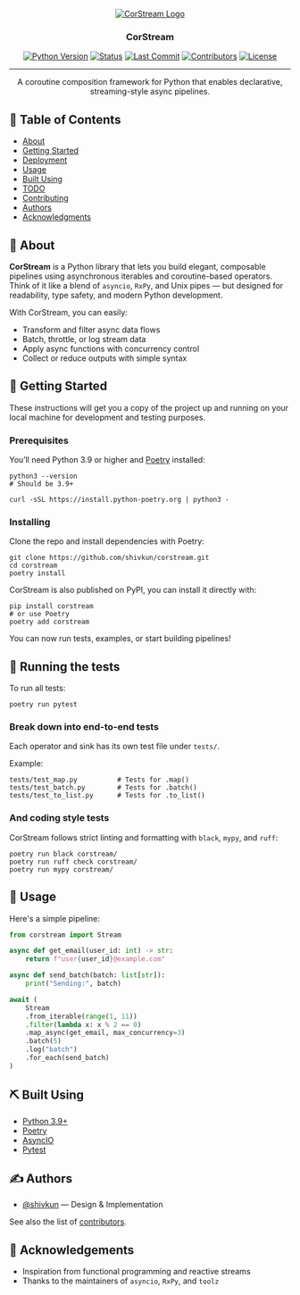 <p align="center">
  <a href="" rel="noopener">
 <img src="https://4jvunv3uhj.ufs.sh/f/j3njteUqvFKuYLYN4feQPcuZI9TeKXw4Cvol0qBhSHkiFJxN" alt="CorStream Logo"></a>
</p>

<h3 align="center">CorStream</h3>

<div align="center">

[![Python Version](https://img.shields.io/badge/python-3.9%2B-blue.svg)](https://www.python.org/)
[![Status](https://img.shields.io/badge/status-active-success.svg)]()
[![Last Commit](https://img.shields.io/github/last-commit/shivkun/corstream/main)]()
[![Contributors](https://img.shields.io/github/contributors/shivkun/corstream)]()
[![License](https://img.shields.io/badge/license-MIT-blue.svg)](/LICENSE)


</div>

---

<p align="center">
    A coroutine composition framework for Python that enables declarative, streaming-style async pipelines.
</p>

## 📝 Table of Contents

- [About](#about)
- [Getting Started](#getting_started)
- [Deployment](#deployment)
- [Usage](#usage)
- [Built Using](#built_using)
- [TODO](../TODO.md)
- [Contributing](../CONTRIBUTING.md)
- [Authors](#authors)
- [Acknowledgments](#acknowledgement)

## 🧐 About <a name = "about"></a>

**CorStream** is a Python library that lets you build elegant, composable pipelines using asynchronous iterables and coroutine-based operators. Think of it like a blend of `asyncio`, `RxPy`, and Unix pipes — but designed for readability, type safety, and modern Python development.

With CorStream, you can easily:
- Transform and filter async data flows
- Batch, throttle, or log stream data
- Apply async functions with concurrency control
- Collect or reduce outputs with simple syntax

## 🏁 Getting Started <a name = "getting_started"></a>

These instructions will get you a copy of the project up and running on your local machine for development and testing purposes.

### Prerequisites

You’ll need Python 3.9 or higher and [Poetry](https://python-poetry.org/) installed:

```
python3 --version
# Should be 3.9+

curl -sSL https://install.python-poetry.org | python3 -
```

### Installing

Clone the repo and install dependencies with Poetry:

```
git clone https://github.com/shivkun/corstream.git
cd corstream
poetry install
```

CorStream is also published on PyPI, you can install it directly with:

```
pip install corstream
# or use Poetry
poetry add corstream
```

You can now run tests, examples, or start building pipelines!

## 🔧 Running the tests <a name = "tests"></a>

To run all tests:

```
poetry run pytest
```

### Break down into end-to-end tests

Each operator and sink has its own test file under `tests/`.

Example:

```
tests/test_map.py          # Tests for .map()
tests/test_batch.py        # Tests for .batch()
tests/test_to_list.py      # Tests for .to_list()
```

### And coding style tests

CorStream follows strict linting and formatting with `black`, `mypy`, and `ruff`:

```
poetry run black corstream/
poetry run ruff check corstream/
poetry run mypy corstream/
```

## 🎈 Usage <a name="usage"></a>

Here's a simple pipeline:

```python
from corstream import Stream

async def get_email(user_id: int) -> str:
    return f"user{user_id}@example.com"

async def send_batch(batch: list[str]):
    print("Sending:", batch)

await (
    Stream
    .from_iterable(range(1, 11))
    .filter(lambda x: x % 2 == 0)
    .map_async(get_email, max_concurrency=3)
    .batch(5)
    .log("batch")
    .for_each(send_batch)
)
```

## ⛏️ Built Using <a name = "built_using"></a>

- [Python 3.9+](https://www.python.org/)
- [Poetry](https://python-poetry.org/)
- [AsyncIO](https://docs.python.org/3/library/asyncio.html)
- [Pytest](https://docs.pytest.org/)

## ✍️ Authors <a name = "authors"></a>

- [@shivkun](https://github.com/shivkun) — Design & Implementation

See also the list of [contributors](https://github.com/shivkun/corstream/contributors).

## 🎉 Acknowledgements <a name = "acknowledgement"></a>

- Inspiration from functional programming and reactive streams
- Thanks to the maintainers of `asyncio`, `RxPy`, and `toolz`
